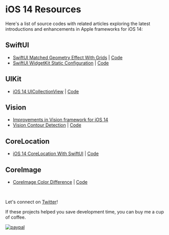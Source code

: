 # iOS 14 Resources

Here's a list of source codes with related articles exploring the latest introductions and enhancements in Apple frameworks for iOS 14:

## SwiftUI
* [SwiftUI Matched Geometry Effect With Grids](https://medium.com/better-programming/swiftuis-matchgeometryeffect-in-ios-14-ab701b2c99c3?source=friends_link&sk=04262ebfa8cd8324385710ac8725b855) | [Code](https://github.com/anupamchugh/iOS14-Resources/tree/master/SwiftUIMatchedGeometryEffect)
* [SwiftUI WidgetKit Static Configuration](https://medium.com/better-programming/introducing-ios-14-widgetkit-with-swiftui-a9cc473caa24?source=friends_link&sk=1784eafe9cb70a34d9b04a14942e82e7) | [Code](https://github.com/anupamchugh/iOS14-Resources/tree/master/iOS14WidgetKitStaticConfiguration)

## UIKit
* [iOS 14 UICollectionView](https://medium.com/better-programming/whats-new-in-ios-14s-uicollectionview-3c02b63f7a0f) | [Code](https://github.com/anupamchugh/iOS14-Resources/tree/master/iOSUICollectionView)

## Vision
* [Improvements in Vision framework for iOS 14](https://heartbeat.fritz.ai/whats-new-in-the-vision-framework-in-ios-14-73d22a942ba5)
* [Vision Contour Detection](https://heartbeat.fritz.ai/new-in-ios-14-vision-contour-detection-68fd5849816e) | [Code](https://github.com/anupamchugh/iOS14-Resources/tree/master/iOS14VisionContourDetection)

## CoreLocation
* [iOS 14 CoreLocation With SwiftUI](https://medium.com/better-programming/handling-location-permissions-in-ios-14-2cdd411d3cca?source=friends_link&sk=24f62858903b4d41378812994ccde768) | [Code](https://github.com/anupamchugh/iOS14-Resources/tree/master/iOS14SwiftUICoreLocation)

## CoreImage
* [CoreImage Color Difference](https://towardsdatascience.com/image-difference-using-computer-vision-in-ios-14-7753b8d61e82) | [Code](https://github.com/anupamchugh/iOS14-Resources/tree/master/CoreImageAbsoluteColorDiff)





</br>

Let's connect on [Twitter](https://twitter.com/chughanupam)!

If these projects helped you save development time, you can buy me a cup of coffee.

[![paypal](https://www.paypalobjects.com/en_US/i/btn/btn_donateCC_LG.gif)](https://www.paypal.me/anupamchugh)

</a>
